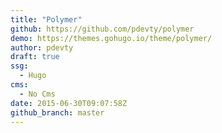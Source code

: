 ```yaml
---
title: "Polymer"
github: https://github.com/pdevty/polymer
demo: https://themes.gohugo.io/theme/polymer/
author: pdevty
draft: true
ssg:
  - Hugo
cms:
  - No Cms
date: 2015-06-30T09:07:58Z
github_branch: master
---
```

